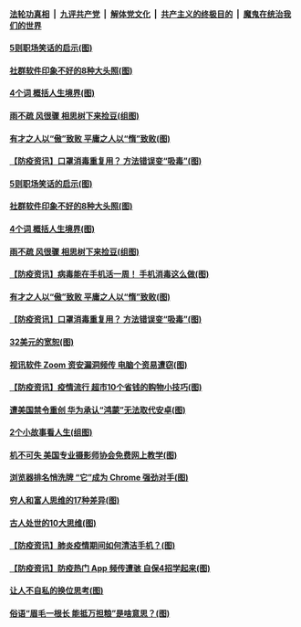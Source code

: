 

####  [法轮功真相](../../../../basic/blob/master/README.md?t=04060130) &nbsp;|&nbsp; [九评共产党](../../../../9ping.md/blob/master/README.md?t=04060130) &nbsp;|&nbsp; [解体党文化](../../../../jtdwh.md/blob/master/README.md?t=04060130)  &nbsp;|&nbsp; [共产主义的终极目的](../../../../gczydzjmd.md/blob/master/README.md?t=04060130) &nbsp;|&nbsp; [魔鬼在统治我们的世界](../../../../mgztzwmdsj.md/blob/master/README.md?t=04060130) 

#### [5则职场笑话的启示(图)](../pages/p8/928416.md?t=04060130) 

#### [社群软件印象不好的8种大头照(图)](../pages/p8/928707.md?t=04060130) 

#### [4个词 概括人生境界(图)](../pages/p8/928422.md?t=04060130) 

#### [雨不疏 风很骤 相思树下来捡豆(组图)](../pages/p8/928624.md?t=04060130) 

#### [有才之人以“傲”致败 平庸之人以“惰”致败(图)](../pages/p8/928600.md?t=04060130) 

#### [【防疫资讯】口罩消毒重复用？ 方法错误变“吸毒”(图)](../pages/p8/928596.md?t=04060130) 

#### [5则职场笑话的启示(图)](../pages/p8/928416.md?t=04060130) 

#### [社群软件印象不好的8种大头照(图)](../pages/p8/928707.md?t=04060130) 

#### [4个词 概括人生境界(图)](../pages/p8/928422.md?t=04060130) 

#### [雨不疏 风很骤 相思树下来捡豆(组图)](../pages/p8/928624.md?t=04060130) 

#### [【防疫资讯】病毒能在手机活一周！ 手机消毒这么做(图)](../pages/p8/928604.md?t=04060130) 

#### [有才之人以“傲”致败 平庸之人以“惰”致败(图)](../pages/p8/928600.md?t=04060130) 

#### [【防疫资讯】口罩消毒重复用？ 方法错误变“吸毒”(图)](../pages/p8/928596.md?t=04060130) 

#### [32美元的宽恕(图)](../pages/p8/928194.md?t=04060130) 

#### [视讯软件 Zoom 资安漏洞频传 电脑个资易遭窃(图)](../pages/p8/928510.md?t=04060130) 

#### [【防疫资讯】疫情流行 超市10个省钱的购物小技巧(图)](../pages/p8/928462.md?t=04060130) 

#### [遭美国禁令重创 华为承认“鸿蒙”无法取代安卓(图)](../pages/p8/928391.md?t=04060130) 

#### [2个小故事看人生(组图)](../pages/p8/928205.md?t=04060130) 

#### [机不可失 美国专业摄影师协会免费网上教学(图)](../pages/p8/928426.md?t=04060130) 

#### [浏览器排名悄洗牌 “它”成为 Chrome 强劲对手(图)](../pages/p8/928381.md?t=04060130) 

#### [穷人和富人思维的17种差异(图)](../pages/p8/928370.md?t=04060130) 

#### [古人处世的10大思维(图)](../pages/p8/928350.md?t=04060130) 

#### [【防疫资讯】肺炎疫情期间如何清洁手机？(图)](../pages/p8/928185.md?t=04060130) 

#### [【防疫资讯】防疫热门 App 频传遭骇 自保4招学起来(图)](../pages/p8/928241.md?t=04060130) 

#### [让人不自私的换位思考(图)](../pages/p8/928201.md?t=04060130) 

#### [俗语“眉毛一根长 能抵万担粮”是啥意思？(图)](../pages/p8/928233.md?t=04060130) 

